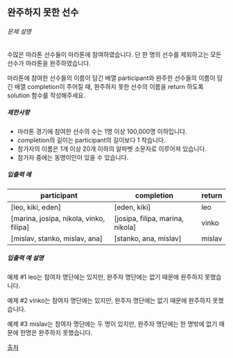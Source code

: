 ## 완주하지 못한 선수

###### 문제 설명

수많은 마라톤 선수들이 마라톤에 참여하였습니다. 단 한 명의 선수를 제외하고는 모든 선수가 마라톤을 완주하였습니다.

마라톤에 참여한 선수들의 이름이 담긴 배열 participant와 완주한 선수들의 이름이 담긴 배열 completion이 주어질 때, 완주하지 못한 선수의 이름을 return 하도록 solution 함수를 작성해주세요.

##### 제한사항

- 마라톤 경기에 참여한 선수의 수는 1명 이상 100,000명 이하입니다.
- completion의 길이는 participant의 길이보다 1 작습니다.
- 참가자의 이름은 1개 이상 20개 이하의 알파벳 소문자로 이루어져 있습니다.
- 참가자 중에는 동명이인이 있을 수 있습니다.

##### 입출력 예

| participant                             | completion                       | return |
| --------------------------------------- | -------------------------------- | ------ |
| [leo, kiki, eden]                       | [eden, kiki]                     | leo    |
| [marina, josipa, nikola, vinko, filipa] | [josipa, filipa, marina, nikola] | vinko  |
| [mislav, stanko, mislav, ana]           | [stanko, ana, mislav]            | mislav |

##### 입출력 예 설명

예제 #1
leo는 참여자 명단에는 있지만, 완주자 명단에는 없기 때문에 완주하지 못했습니다.

예제 #2
vinko는 참여자 명단에는 있지만, 완주자 명단에는 없기 때문에 완주하지 못했습니다.

예제 #3
mislav는 참여자 명단에는 두 명이 있지만, 완주자 명단에는 한 명밖에 없기 때문에 한명은 완주하지 못했습니다.

[출처](http://hsin.hr/coci/archive/2014_2015/contest2_tasks.pdf)
